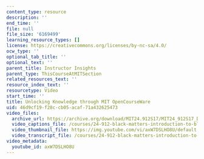 ```yaml
---
content_type: resource
description: ''
end_time: ''
file: null
file_size: '6169499'
learning_resource_types: []
license: https://creativecommons.org/licenses/by-nc-sa/4.0/
ocw_type: ''
optional_tab_title: ''
optional_text: ''
parent_title: Instructor Insights
parent_type: ThisCourseAtMITSection
related_resources_text: ''
resource_index_text: ''
resourcetype: Video
start_time: ''
title: Unlocking Knowledge through MIT OpenCourseWare
uid: 46d9cf19-f28c-cb05-acaf-71a432625473
video_files:
  archive_url: https://archive.org/download/MIT24.912S17/MIT24_912S17_DeGraff_Unlocking_Knowledge_300k.mp4
  video_captions_file: /courses/24-912-black-matters-introduction-to-black-studies-spring-2017/34dd13584ec1562ba14fb787053cf9a9_axW7DSLHO8U.vtt
  video_thumbnail_file: https://img.youtube.com/vi/axW7DSLHO8U/default.jpg
  video_transcript_file: /courses/24-912-black-matters-introduction-to-black-studies-spring-2017/e8262eca770e92447a814ce2b9a0e13b_axW7DSLHO8U.pdf
video_metadata:
  youtube_id: axW7DSLHO8U
---
```

